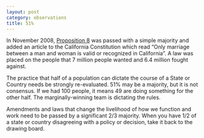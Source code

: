 ```yaml
---
layout: post
category: observations
title: 51%
---
```


In November 2008, [Proposition 8](http://en.wikipedia.org/wiki/California_Proposition_8) was passed with a simple majority and added an article to the California Constitution which read “Only marriage between a man and woman is valid or recognized in California”.  A law was placed on the people that 7 million people wanted and 6.4 million fought against.

The practice that half of a population can dictate the course of a State or Country needs be strongly re-evaluated. 51% may be a majority, but it is not consensus. If we had 100 people, it means 49 are doing something for the other half. The marginally-winning team is dictating the rules.

Amendments and laws that change the livelihood of how we function and work need to be passed by a significant 2/3 majority. When you have 1/2 of a state or country disagreeing with a policy or decision, take it back to the drawing board.